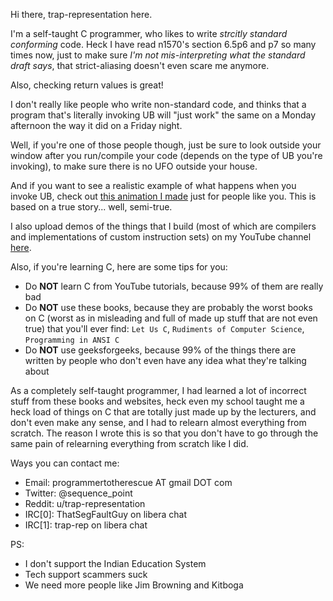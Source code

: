 Hi there, trap-representation here.

I'm a self-taught C programmer, who likes to write *strcitly standard conforming* code. Heck I have read n1570's section 6.5p6 and p7 so many times now, just to make sure *I'm not mis-interpreting what the standard draft says*, that strict-aliasing doesn't even scare me anymore.

Also, checking return values is great!

I don't really like people who write non-standard code, and thinks that a program that's literally invoking UB will "just work" the same on a Monday afternoon the way it did on a Friday night.

Well, if you're one of those people though, just be sure to look outside your window after you run/compile your code (depends on the type of UB you're invoking), to make sure there is no UFO outside your house.

And if you want to see a realistic example of what happens when you invoke UB, check out [this animation I made](https://youtu.be/-gVAP8YMlk0) just for people like you. This is based on a true story... well, semi-true.

I also upload demos of the things that I build (most of which are compilers and implementations of custom instruction sets) on my YouTube channel [here](https://www.youtube.com/channel/UC0j25PUywdrQGOR2jWkuPHg).

Also, if you're learning C, here are some tips for you:
- Do **NOT** learn C from YouTube tutorials, because 99% of them are really bad
- Do **NOT** use these books, because they are probably the worst books on C (worst as in misleading and full of made up stuff that are not even true) that you'll ever find: `Let Us C`, `Rudiments of Computer Science`, `Programming in ANSI C`
- Do **NOT** use geeksforgeeks, because 99% of the things there are written by people who don't even have any idea what they're talking about

As a completely self-taught programmer, I had learned a lot of incorrect stuff from these books and websites, heck even my school taught me a heck load of things on C that are totally just made up by the lecturers, and don't even make any sense, and I had to relearn almost everything from scratch. The reason I wrote this is so that you don't have to go through the same pain of relearning everything from scratch like I did.

Ways you can contact me:
- Email: programmertotherescue AT gmail DOT com
- Twitter: @sequence_point
- Reddit: u/trap-representation
- IRC\[0\]: ThatSegFaultGuy on libera chat
- IRC\[1\]: trap-rep on libera chat

PS:
- I don't support the Indian Education System
- Tech support scammers suck
- We need more people like Jim Browning and Kitboga
